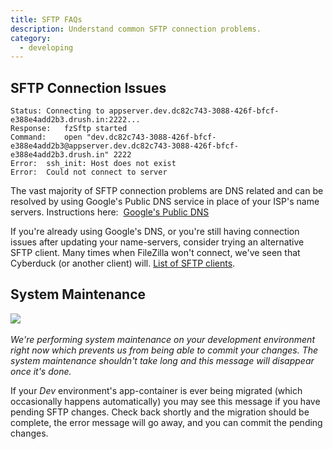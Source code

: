 ```yaml
---
title: SFTP FAQs
description: Understand common SFTP connection problems.
category:
  - developing
---
```


## SFTP Connection Issues

    Status:	Connecting to appserver.dev.dc82c743-3088-426f-bfcf-e388e4add2b3.drush.in:2222...
    Response:	fzSftp started
    Command:	open "dev.dc82c743-3088-426f-bfcf-e388e4add2b3@appserver.dev.dc82c743-3088-426f-bfcf-e388e4add2b3.drush.in" 2222
    Error:	ssh_init: Host does not exist
    Error:	Could not connect to server

The vast majority of SFTP connection problems are DNS related and can be resolved by using Google's Public DNS service in place of your ISP's name servers. Instructions here:  [Google's Public DNS](https://developers.google.com/speed/public-dns/)

If you're already using Google's DNS, or you're still having connection issues after updating your name-servers, consider trying an alternative SFTP client. Many times when FileZilla won't connect, we've seen that Cyberduck (or another client) will. [List of SFTP clients](http://en.wikipedia.org/wiki/Comparison_of_FTP_client_software).

## System Maintenance
 ![](/source/docs/assets/images/desk_images/321456)​

_We're performing system maintenance on your development environment right now which prevents us from being able to commit your changes. The system maintenance shouldn't take long and this message will disappear once it's done._

If your _Dev_ environment's app-container is ever being migrated (which occasionally happens automatically) you may see this message if you have pending SFTP changes. Check back shortly and the migration should be complete, the error message will go away, and you can commit the pending changes.
